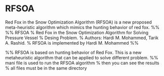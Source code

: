 # RFSOA
Red Fox in the Snow Optimization Algorithm (RFSOA) is a new proposed meta-heuristic algorithm which mimics the hunting behavior of red fox.
%%
%% RFSOA 
% Red Fox in the Snow Optimization Algorithm for Solving Pressure Vessel
% Desing Problem.
% Authors: Hardi M. Mohammed, Tarik A. Rashid.
% RFSOA is implemented by Hardi M. Mohammed
%%

%% RFSOA is based on hunting behavior of Red Fox. This is a new metaheuristic algorithm that can be applied to solve different problem.
%% mani file is used to run the RFSOA algorithm
% then you can see the results
% all files must be in the same directory
